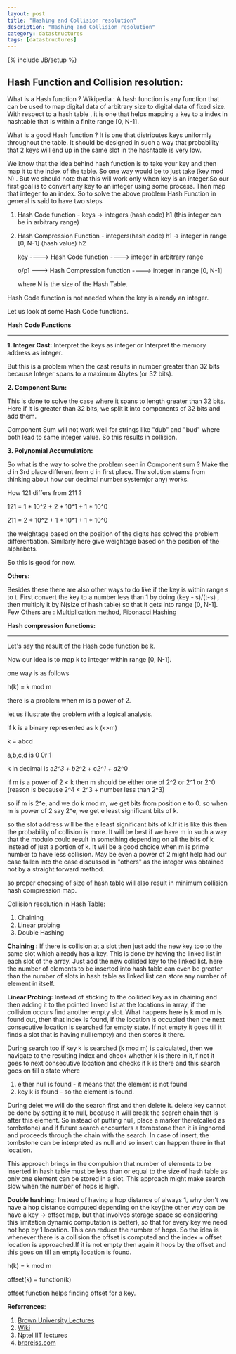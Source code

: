 ```yaml
---
layout: post
title: "Hashing and Collision resolution"
description: "Hashing and Collision resolution"
category: datastructures
tags: [datastructures]
---
```

{% include JB/setup %}

## Hash Function and Collision resolution:

What is a Hash function ?
   Wikipedia : A hash function is any function that can be used to map digital data of arbitrary size to digital data of fixed size.
With respect to a hash table , it is one that helps mapping a key to a index in hashtable that is within a finite range [0, N-1].

What is a good Hash function ?
   It is one that distributes keys uniformly throughout the table. It should be designed in such a way that probability
that 2 keys will end up in the same slot in the hashtable is very low.
 
We know that the idea behind hash function is to take your key and then map it to the index of the table. So one way
would be to just take (key mod N) .  But we should note that this will work only when key is an integer.So our first goal is to convert
any key to an integer using some process. Then map that integer to an index.
So to solve the above problem Hash Function in general is said to have two steps

1. Hash Code function -  keys -> integers (hash code) h1 (this integer can be in arbitrary range)
2. Hash Compression Function - integers(hash code) h1 -> integer in range [0, N-1] (hash value) h2


    key ----> Hash Code function ---->  integer in arbitrary range 

    o/p1 ---> Hash Compression function ----> integer in range [0, N-1] 

    where N is the size of the Hash Table.


Hash Code function is not needed when the key is already an integer.

Let us look at some Hash Code functions.

**Hash Code Functions**

***

**1. Integer Cast:**
   Interpret the keys as integer or
   Interpret the memory address as integer.

But this is a problem when the cast results in number greater than 32 bits because
Integer spans to a maximum 4bytes (or 32 bits).

**2. Component Sum:**

   This is done to solve the case where it spans to length greater than 32 bits.
Here if it is greater than 32 bits, we  split it into components of 32 bits and add them.

Component Sum will not work well for strings like "dub" and "bud" where both lead to same integer value.
So this results in collision.
   

**3. Polynomial Accumulation:**

   So what is the way to solve the problem seen in Component sum ? Make the d in 3rd place different from d in first place.
The solution stems from thinking about how our decimal number system(or any) works. 

How 121 differs from 211 ?

121 = 1 * 10^2 + 2 * 10^1 + 1 * 10^0

211 = 2 * 10^2 + 1 * 10^1 + 1 * 10^0

the weightage based on the position of the digits has solved the problem differentiation.
Similarly here give weightage based on the position of the alphabets.

So this is good for now.

**Others:**

Besides these there are also other ways to do like if the key is within range s to t. First convert the key to a number
less than 1 by doing (key - s)/(t-s) , then multiply it by N(size of hash table) so that it gets into range [0, N-1].
Few Others are : [Multiplication method](http://brpreiss.com/books/opus4/html/page213.html#SECTION009230000000000000000),
[Fibonacci Hashing](http://brpreiss.com/books/opus4/html/page214.html#SECTION009240000000000000000)


**Hash compression functions:**

***

Let's say the result of the Hash code function be k.

Now our idea is to map k to integer within range [0, N-1].

one way is as follows

h(k) = k mod m

there is a problem when m is a power of 2.

let us illustrate the problem with a logical analysis.

if k is a binary represented as k    (k>m)

k = abcd

a,b,c,d is 0 0r 1

k in decimal is  a*2^3 + b*2^2 + c*2^1 + d*2^0

if m is a power of 2 < k then m should be either one of 2^2 or 2^1 or 2^0 (reason is because  2^4 < 2^3 + number less than 2^3)

so if m is 2^e, and we do k mod m, we get bits from position e to 0.
so when m is power of 2 say 2^e, we get e least significant bits of k.

so the slot address will be the e least significant bits of k.If it is like this then the probability of collision is more.
It will be best if we have m in such a way that the modulo could result in something depending on all the bits of k
instead of just a portion of k.
It will be a good choice when m is prime number to have less collision.
May be even a power of 2 might help had our case fallen into the case discussed in "others" as the integer was obtained
not by a straight forward method.

so proper choosing of size of hash table will also result in minimum collision hash compression map.

Collision resolution in Hash Table:

1. Chaining
2. Linear probing
3. Double Hashing


**Chaining :**
   If there is collision at a slot then just add the new key too to the same slot which already has a key. This is done by having
the linked list in each slot of the array. Just add the new collided key to the linked list.
here the number of elements to be inserted into hash table can even be greater than the number of slots in hash table as linked
list can store any number of element in itself.

**Linear Probing:**
   Instead of sticking to the collided key as in chaining and then adding it to the pointed linked list at the locations in array,
if the collision occurs find another empty slot.
What happens here is k mod m is found out, then that index is found, if the location is occupied then the next consecutive location is searched for empty state. If not empty it goes till it finds a slot that is having null(empty) and then stores it there.

During search too if key k is searched (k mod m) is calculated, then we navigate to the resulting index and check whether k is there in it,if not it goes to next consecutive location and checks if k is there and this search goes on till a state where

1. either null is found - it means that the element is not found
2. key k is found - so the element is found.

During delet we will do the search first and then delete it. delete key cannot be done by setting it to null, because it will break the
search chain that is after this element. So instead of putting null, place a marker there(called as tombstone) and 
if future search encounters a tombstone then it is ingnored and proceeds through the chain with the search.
In case of insert, the tombstone can be interpreted as null and so insert can happen there in that location.
 
This approach brings in the compulsion that number of elements to be inserted in hash table must be less than or equal to the size of hash table as only one element can be stored in a slot.
This approach might make search slow when the number of hops is high.


**Double hashing:**
    Instead of having a hop distance of always 1, why don't we have a hop distance computed depending on the key(the other way can be have a 
key -> offset map, but that involves storage space so considering this limitation dynamic computation is better), so that 
for every key we need not hop by 1 location. This can reduce the number of hops.
    So the idea is whenever there is a collision the offset is computed and the index + offset location is approached.If it is not
empty then again it hops by the offset and this goes on till an empty location is found.

h(k) = k mod m

offset(k) = function(k)

offset function helps finding offset for a key.

**Referrences**:

1. [Brown University Lectures](http://cs.brown.edu/courses/cs016/docs/old_lectures/HashTables.pdf)
2. [Wiki](https://en.wikipedia.org/wiki/Hash_function)
3. Nptel IIT lectures
4. [brpreiss.com](http://brpreiss.com/books/opus4/html/page210.html)
